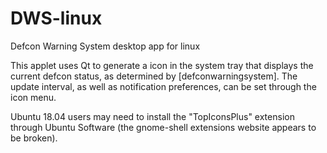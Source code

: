 # DWS-linux
Defcon Warning System desktop app for linux

This applet uses Qt to generate a icon in the system tray that displays the current defcon status, as determined by [defconwarningsystem]. The update interval, as well as notification preferences, can be set through the icon menu.

Ubuntu 18.04 users may need to install the "TopIconsPlus" extension through Ubuntu Software (the gnome-shell extensions website appears to be broken).  
